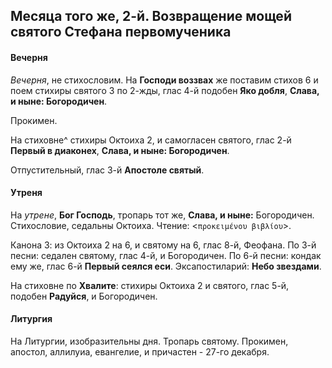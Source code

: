 
## Месяца того же, 2-й. Возвращение мощей святого Стефана первомученика

#### Вечерня

*Вечерня*, не стихословим. На **Господи воззвах** же поставим стихов 6 и
поем стихиры святого 3 по 2-жды, глас 4-й подобен **Яко добля**,
**Слава, и ныне: Богородичен**.

Прокимен. 

На стиховне^ стихиры Октоиха 2, и самогласен святого, глас 2-й **Первый в диаконех**, 
**Слава, и ныне: Богородичен**.

Отпустительный, глас 3-й **Апостоле святый**.

#### Утреня

На *утрене*, **Бог Господь**, тропарь тот же, **Слава, и ныне:**
Богородичен. Стихословие, седальны Октоиха. Чтение: <`προκειμένου βιβλίου`>.

Канона 3: из Октоиха 2 на 6, и святому на 6, глас 8-й,
Феофана. 
По 3-й песни: седален святому, глас 4-й, и Богородичен.
По 6-й песни: кондак ему же, глас 6-й **Первый сеялся еси**.
Эксапостиларий: **Небо звездами**.

На стиховне по **Хвалите**: стихиры Октоиха 2 и святого, глас 5-й, подобен **Радуйся**, и Богородичен.

#### Литургия

На Литургии, изобразительны дня. Тропарь святому.
Прокимен, апостол, аллилуиа, евангелие, и причастен - 27-го декабря.
